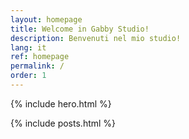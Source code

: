 ```yaml
---
layout: homepage
title: Welcome in Gabby Studio!
description: Benvenuti nel mio studio!
lang: it
ref: homepage
permalink: /
order: 1
---
```


{% include hero.html %}

<main class="container my-4" markdown="1">

{% include posts.html %}

</main>

